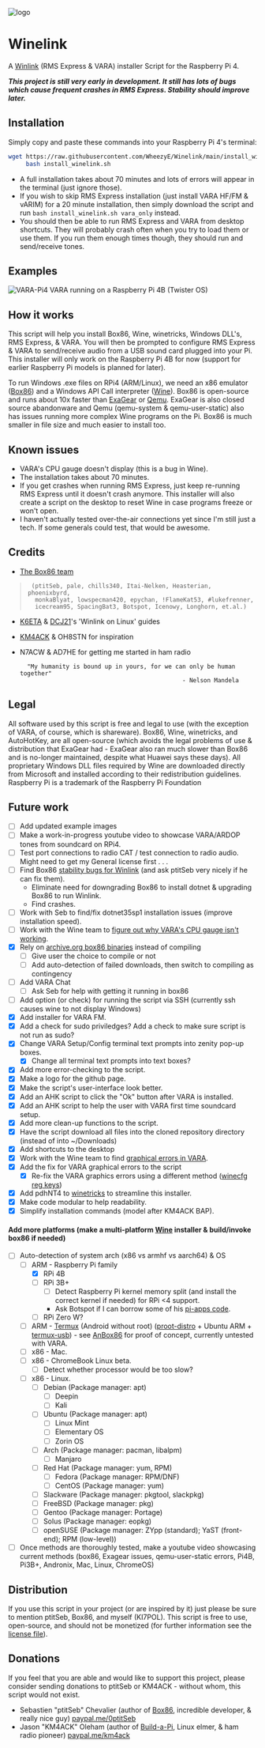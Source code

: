 ![logo](WinelinkLogo.png "Project logo")
# Winelink
A [Winlink](http://winlink.org/) (RMS Express & VARA) installer Script for the Raspberry Pi 4.

**_This project is still very early in development. It still has lots of bugs which cause frequent crashes in RMS Express. Stability should improve later._**

## Installation
Simply copy and paste these commands into your Raspberry Pi 4's terminal:
```bash
wget https://raw.githubusercontent.com/WheezyE/Winelink/main/install_winelink.sh && \
     bash install_winelink.sh
```
 - A full installation takes about 70 minutes and lots of errors will appear in the terminal (just ignore those).
 - If you wish to skip RMS Express installation (just install VARA HF/FM & vARIM) for a 20 minute installation, then simply download the script and run `bash install_winelink.sh vara_only` instead.
 - You should then be able to run RMS Express and VARA from desktop shortcuts.  They will probably crash often when you try to load them or use them.  If you run them enough times though, they should run and send/receive tones.

## Examples
![VARA-Pi4](VARA-Pi4.png "VARA running on a Raspberry Pi 4B (Twister OS)")
VARA running on a Raspberry Pi 4B (Twister OS)

## How it works
This script will help you install Box86, Wine, winetricks, Windows DLL's, RMS Express, & VARA.  You will then be prompted to configure RMS Express & VARA to send/receive audio from a USB sound card plugged into your Pi.  This installer will only work on the Raspberry Pi 4B for now (support for earlier Raspberry Pi models is planned for later).

To run Windows .exe files on RPi4 (ARM/Linux), we need an x86 emulator ([Box86](https://github.com/ptitSeb/box86)) and a Windows API Call interpreter ([Wine](https://github.com/wine-mirror/wine)).  Box86 is open-source and runs about 10x faster than [ExaGear](https://www.huaweicloud.com/kunpeng/software/exagear.html) or [Qemu](https://github.com/qemu/qemu).  ExaGear is also closed source abandonware and Qemu (qemu-system & qemu-user-static) also has issues running more complex Wine programs on the Pi.  Box86 is much smaller in file size and much easier to install too.

## Known issues
 - VARA's CPU gauge doesn't display (this is a bug in Wine).
 - The installation takes about 70 minutes.
 - If you get crashes when running RMS Express, just keep re-running RMS Express until it doesn't crash anymore.  This installer will also create a script on the desktop to reset Wine in case programs freeze or won't open.
 - I haven't actually tested over-the-air connections yet since I'm still just a tech.  If some generals could test, that would be awesome.
    
## Credits
 - [The Box86 team](https://discord.gg/Fh8sjmu)
>      (ptitSeb, pale, chills340, Itai-Nelken, Heasterian, phoenixbyrd,
>       monkaBlyat, lowspecman420, epychan, !FlameKat53, #lukefrenner,
>       icecream95, SpacingBat3, Botspot, Icenowy, Longhorn, et.al.)

 - [K6ETA](http://k6eta.com/linux/installing-rms-express-on-linux-with-wine) & [DCJ21](https://dcj21net.wordpress.com/2016/06/17/install-rms-express-linux/)'s 'Winlink on Linux' guides
 - [KM4ACK](https://github.com/km4ack/pi-build) & OH8STN for inspiration
 - N7ACW & AD7HE for getting me started in ham radio

         "My humanity is bound up in yours, for we can only be human together"
                                                     - Nelson Mandela

## Legal
All software used by this script is free and legal to use (with the exception of VARA, of course, which is shareware).  Box86, Wine, winetricks, and AutoHotKey, are all open-source (which avoids the legal problems of use & distribution that ExaGear had - ExaGear also ran much slower than Box86 and is no-longer maintained, despite what Huawei says these days).  All proprietary Windows DLL files required by Wine are downloaded directly from Microsoft and installed according to their redistribution guidelines.  Raspberry Pi is a trademark of the Raspberry Pi Foundation

## Future work
 - [ ] Add updated example images
 - [ ] Make a work-in-progress youtube video to showcase VARA/ARDOP tones from soundcard on RPi4.
 - [ ] Test port connections to radio CAT / test connection to radio audio. Might need to get my General license first . . .
 - [ ] Find Box86 [stability bugs for Winlink](https://github.com/ptitSeb/box86/issues/217) (and ask ptitSeb very nicely if he can fix them).
   - Eliminate need for downgrading Box86 to install dotnet & upgrading Box86 to run Winlink.
   - Find crashes.
 - [ ] Work with Seb to find/fix dotnet35sp1 installation issues (improve installation speed).
 - [ ] Work with the Wine team to [figure out why VARA's CPU gauge isn't working](https://bugs.winehq.org/show_bug.cgi?id=50728).
 - [x] Rely on [archive.org box86 binaries](https://archive.org/details/box86.7z_20200928) instead of compiling
    - [ ] Give user the choice to compile or not
    - [ ] Add auto-detection of failed downloads, then switch to compiling as contingency
 - [ ] Add VARA Chat
    - [ ] Ask Seb for help with getting it running in box86
 - [ ] Add option (or check) for running the script via SSH (currently ssh causes wine to not display Windows)
 - [x] Add installer for VARA FM.
 - [x] Add a check for sudo priviledges? Add a check to make sure script is not run as sudo?
 - [x] Change VARA Setup/Config terminal text prompts into zenity pop-up boxes.
    - [x] Change all terminal text prompts into text boxes?
 - [x] Add more error-checking to the script.
 - [x] Make a logo for the github page.
 - [x] Make the script's user-interface look better.
 - [x] Add an AHK script to click the "Ok" button after VARA is installed.
 - [x] Add an AHK script to help the user with VARA first time soundcard setup.
 - [x] Add more clean-up functions to the script.
 - [x] Have the script download all files into the cloned repository directory (instead of into ~/Downloads)
 - [x] Add shortcuts to the desktop
 - [x] Work with the Wine team to find [graphical errors in VARA](https://forum.winehq.org/viewtopic.php?f=8&t=34910).
 - [x] Add the fix for VARA graphical errors to the script
    - [x] Re-fix the VARA graphics errors using a different method ([winecfg reg keys](https://wiki.winehq.org/index.php?title=Useful_Registry_Keys&highlight=%28registry%29))
  - [x] Add pdhNT4 to [winetricks](https://github.com/Winetricks/winetricks) to streamline this installer.
  - [x] Make code modular to help readability.
 - [x] Simplify installation commands (model after KM4ACK BAP).
 #### Add more platforms (make a multi-platform [Wine](https://wiki.winehq.org/Download) installer & build/invoke box86 if needed)
 - [ ] Auto-detection of system arch (x86 vs armhf vs aarch64) & OS
    - [ ] ARM - Raspberry Pi family
      - [x] RPi 4B
      - [ ] RPi 3B+
        - [ ] Detect Raspberry Pi kernel memory split (and install the correct kernel if needed) for RPi <4 support.
        - Ask Botspot if I can borrow some of his [pi-apps code](https://github.com/Botspot/pi-apps/blob/4a48ba62b157420c6e33666e7d050ee3ce21ab0b/apps/Wine%20(x86)/install-32#L165).
      - [ ] RPi Zero W?
    - [ ] ARM - [Termux](https://github.com/termux/termux-app) (Android without root) ([proot-distro](https://github.com/termux/proot-distro) + Ubuntu ARM + [termux-usb](https://wiki.termux.com/wiki/Termux-usb)) - see [AnBox86](https://github.com/lowspecman420/AnBox86) for proof of concept, currently untested with VARA.
    - [ ] x86 - Mac.
    - [ ] x86 - ChromeBook Linux beta.
      - [ ] Detect whether processor would be too slow?
    - [ ] x86 - Linux.
      - [ ] Debian (Package manager: apt)
        - [ ] Deepin
        - [ ] Kali
      - [ ] Ubuntu (Package manager: apt)
        - [ ] Linux Mint
        - [ ] Elementary OS
        - [ ] Zorin OS
      - [ ] Arch (Package manager: pacman, libalpm)
        - [ ] Manjaro
      - [ ] Red Hat (Package manager: yum, RPM)
        - [ ] Fedora (Package manager: RPM/DNF)
        - [ ] CentOS (Package manager: yum)
      - [ ] Slackware (Package manager: pkgtool, slackpkg)
      - [ ] FreeBSD (Package manager: pkg)
      - [ ] Gentoo (Package manager: Portage)
      - [ ] Solus (Package manager: eopkg)
      - [ ] openSUSE (Package manager: ZYpp (standard); YaST (front-end); RPM (low-level))
 - [ ] Once methods are thoroughly tested, make a youtube video showcasing current methods (box86, Exagear issues, qemu-user-static errors, Pi4B, Pi3B+, Andronix, Mac, Linux, ChromeOS)

## Distribution
If you use this script in your project (or are inspired by it) just please be sure to mention ptitSeb, Box86, and myself (KI7POL).  This script is free to use, open-source, and should not be monetized (for further information see the [license file](LICENSE)).

## Donations
If you feel that you are able and would like to support this project, please consider sending donations to ptitSeb or KM4ACK - without whom, this script would not exist.
 - Sebastien "ptitSeb" Chevalier (author of [Box86](https://github.com/ptitSeb/box86), incredible developer, & really nice guy) [paypal.me/0ptitSeb](paypal.me/0ptitSeb)
 - Jason "KM4ACK" Oleham (author of [Build-a-Pi](https://github.com/km4ack/pi-build), Linux elmer, & ham radio pioneer) [paypal.me/km4ack](paypal.me/km4ack)
